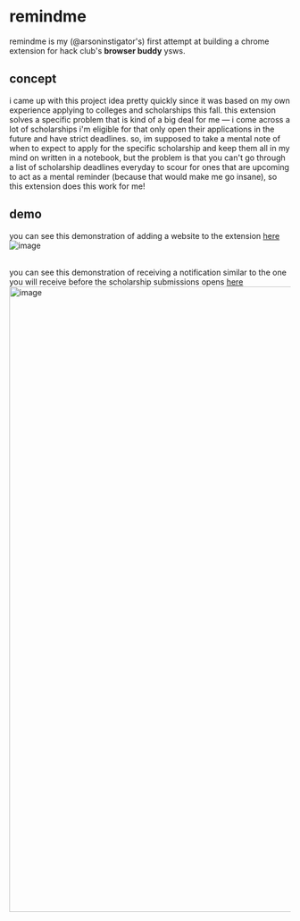# remindme
remindme is my (@arsoninstigator's) first attempt at building a chrome extension for hack club's <b>browser buddy</b> ysws.

## concept
i came up with this project idea pretty quickly since it was based on my own experience applying to colleges and scholarships this fall. this extension solves a specific problem that is kind of a big deal for me — i come across a lot of scholarships i'm eligible for that only open their applications in the future and have strict deadlines. so, im supposed to take a mental note of when to expect to apply for the specific scholarship and keep them all in my mind on written in a notebook, but the problem is that you can't go through a list of scholarship deadlines everyday to scour for ones that are upcoming to act as a mental reminder (because that would make me go insane), so this extension does this work for me!

## demo
you can see this demonstration of adding a website to the extension [here](https://github.com/arsoninstigator/remindme/blob/main/demo/browserbuddy-demo.mp4)
![image](https://github.com/user-attachments/assets/3179e21b-68df-4778-b52e-6bb62ce2585a)

<br>
you can see this demonstration of receiving a notification similar to the one you will receive before the scholarship submissions opens <a href="https://github.com/arsoninstigator/remindme/blob/main/demo/notification-browserbuddy.mp4">here</a>
<img width="1118" alt="image" src="https://github.com/user-attachments/assets/2652ac86-414b-4f33-9efe-ff2c6bff1389">

